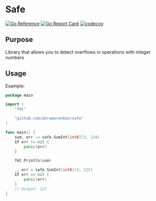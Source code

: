 # Safe

[![Go Reference](https://pkg.go.dev/badge/github.com/akramarenkov/safe.svg)](https://pkg.go.dev/github.com/akramarenkov/safe)
[![Go Report Card](https://goreportcard.com/badge/github.com/akramarenkov/safe)](https://goreportcard.com/report/github.com/akramarenkov/safe)
[![codecov](https://codecov.io/gh/akramarenkov/safe/releases/tag/v0.2.0/badge.svg?token=YOQ0EGT1H3)](https://codecov.io/gh/akramarenkov/safe)

## Purpose

Library that allows you to detect overflows in operations with integer numbers

## Usage

Example:

```go
package main

import (
    "fmt"

    "github.com/akramarenkov/safe"
)

func main() {
    sum, err := safe.SumInt[int8](3, 124)
    if err != nil {
        panic(err)
    }

    fmt.Println(sum)

    _, err = safe.SumInt[int8](3, 125)
    if err == nil {
        panic(err)
    }
    // Output: 127
}
```
